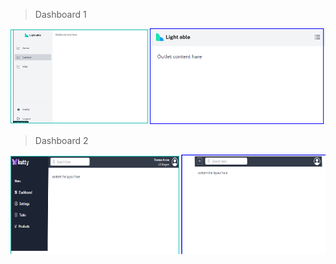 > Dashboard 1
<p align="center">
  <img src="1.png" alt="alt text">
</p>

> Dashboard 2
<p align="center">
  <img src="2.png" alt="alt text">
</p>

